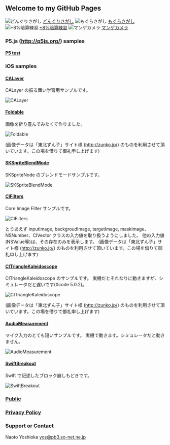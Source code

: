 ## Welcome to my GitHub Pages

![どんぐりさがし](./my_images/Squirrel_icon.png)
[どんぐりさがし](https://itunes.apple.com/jp/app/o-shou-yan-lian-xi-dongurisagashi/id723602722)
![もぐらさがし](./my_images/Mogura_icon.png)
[もぐらさがし](https://itunes.apple.com/jp/app/o-shou-yan-lian-xi-mogurasagashi/id723451398)
![+8%暗算練習](./my_images/Eight_icon.png)
[+8%暗算練習](https://itunes.apple.com/jp/app/+8-an-suan-lian-xi/id723334393)
![マンゲカメラ](./my_images/KaleidoCamera_icon.png)
[マンゲカメラ](https://itunes.apple.com/jp/app/mangekamera/id796316390)

### P5.js (http://p5js.org/) samples

#### [P5 test](p5test.html)

### iOS samples

#### [CALayer](https://github.com/ynaoto/iOSCALayer)
CALayer の振る舞い学習用サンプルです。

![CALayer](https://github.com/ynaoto/iOSCALayer/raw/master/screenshot.png)

#### [Foldable](https://github.com/ynaoto/iOSFoldable)
画像を折り畳んでみたくて作りました。

![Foldable](https://github.com/ynaoto/iOSFoldable/raw/master/snapshot.png)

(画像データは「東北ずん子」サイト様 (http://zunko.jp/) のものを利用させて頂いています。この場を借りて御礼申し上げます)

#### [SKSpriteBlendMode](https://github.com/ynaoto/iOSSKSpriteBlendMode)
SKSpriteNode のブレンドモードサンプルです。

![SKSpriteBlendMode](https://github.com/ynaoto/iOSSKSpriteBlendMode/raw/master/snapshot.png)

#### [CIFilters](https://github.com/ynaoto/iOSCIFilters)
Core Image Filter サンプルです。

![CIFilters](https://github.com/ynaoto/iOSCIFilters/raw/master/snapshot.png)

とりあえず inputImage, backgroudImage, targetImage, maskImage、NSNumber、CIVector クラスの入力値を取り扱うようにしました。
他の入力値(NSValue等)は、その存在のみを表示します。
(画像データは「東北ずん子」サイト様 (http://zunko.jp/) のものを利用させて頂いています。この場を借りて御礼申し上げます)

#### [CITriangleKaleidoscope](https://github.com/ynaoto/iOSCITriangleKaleidoscope)
CITriangleKaleidoscope のサンプルです。
実機だとそれなりに動きますが、シミュレータだと遅いです(Xcode 5.0.2)。

![CITriangleKaleidoscope](https://github.com/ynaoto/iOSCITriangleKaleidoscope/raw/master/snapshot.png)

(画像データは「東北ずん子」サイト様 (http://zunko.jp/) のものを利用させて頂いています。この場を借りて御礼申し上げます)

#### [AudioMeasurement](https://github.com/ynaoto/iOSAudioMeasurement)
マイク入力のとても短いサンプルです。
実機で動きます。シミュレータだと動きません。

![AudioMeasurement](https://github.com/ynaoto/iOSAudioMeasurement/raw/master/snapshot.png)

#### [SwiftBreakout](https://github.com/ynaoto/SwiftBreakout)
Swift で記述したブロック崩しもどきです。

![SwiftBreakout](https://github.com/ynaoto/SwiftBreakout/raw/master/screenShot.png)

### [Public](http://ynaoto.github.io/public)
### [Privacy Policy](http://ynaoto.github.io/policy/)

### Support or Contact
Naoto Yoshioka yos@pb3.so-net.ne.jp
